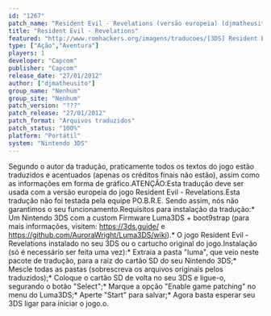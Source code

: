 ```yaml
---
id: "1267"
patch_name: "Resident Evil - Revelations (versão europeia) (djmatheusito)"
title: "Resident Evil - Revelations"
featured: "http://www.romhackers.org/imagens/traducoes/[3DS] Resident Evil - Revelations - djmatheusito - 1.jpg"
type: ["Ação","Aventura"]
players: 1
developer: "Capcom"
publisher: "Capcom"
release_date: "27/01/2012"
author: ["djmatheusito"]
group_name: "Nenhum"
group_site: "Nenhum"
patch_version: "???"
patch_release: "27/01/2012"
patch_format: "Arquivos traduzidos"
patch_status: "100%"
platform: "Portátil"
system: "Nintendo 3DS"
---
```


Segundo o autor da tradução, praticamente todos os textos do jogo estão traduzidos e acentuados (apenas os créditos finais não estão), assim como as informações em forma de gráfico.ATENÇÃO:Esta tradução deve ser usada com a versão europeia do jogo Resident Evil - Revelations.Esta tradução não foi testada pela equipe PO.B.R.E. Sendo assim, nós não garantimos o seu funcionamento.Requisitos para instalação da tradução:* Um Nintendo 3DS com a custom Firmware Luma3DS + boot9strap (para mais informações, visitem: https://3ds.guide/ e https://github.com/AuroraWright/Luma3DS/wiki).* O jogo Resident Evil - Revelations instalado no seu 3DS ou o cartucho original do jogo.Instalação (só é necessário ser feita uma vez):* Extraia a pasta "luma", que veio neste pacote de tradução, para a raiz do cartão SD do seu Nintendo 3DS;* Mescle todas as pastas (sobrescreva os arquivos originais pelos traduzidos);* Coloque o cartão SD de volta no seu 3DS e ligue-o, segurando o botão "Select";* Marque a opção "Enable game patching" no menu do Luma3DS;* Aperte "Start" para salvar;* Agora basta esperar seu 3DS ligar para iniciar o jogo.o.